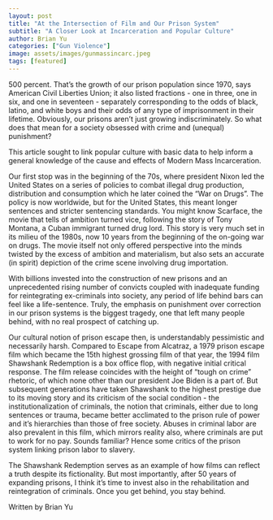 ```yaml
---
layout: post
title: "At the Intersection of Film and Our Prison System"
subtitle: "A Closer Look at Incarceration and Popular Culture"
author: Brian Yu
categories: ["Gun Violence"]
image: assets/images/gunmassincarc.jpeg
tags: [featured]
---
```


500 percent. That’s the growth of our prison population since 1970, says American Civil Liberties Union; it also listed fractions - one in three, one in six, and one in seventeen - separately corresponding to the odds of black, latino, and white boys and their odds of any type of imprisonment in their lifetime. Obviously, our prisons aren’t just growing indiscriminately. So what does that mean for a society obsessed with crime and (unequal) punishment?

This article sought to link popular culture with basic data to help inform a general knowledge of the cause and effects of Modern Mass Incarceration.

Our first stop was in the beginning of the 70s, where president Nixon led the United States on a series of policies to combat illegal drug production, distribution and consumption which he later coined the “War on Drugs”. The policy is now worldwide, but for the United States, this meant longer sentences and stricter sentencing standards. You might know Scarface, the movie that tells of ambition turned vice, following the story of Tony Montana, a Cuban immigrant turned drug lord. This story is very much set in its milieu of the 1980s, now 10 years from the beginning of the on-going war on drugs. The movie itself not only offered perspective into the minds twisted by the excess of ambition and materialism, but also sets an accurate (in spirit) depiction of the crime scene involving drug importation.

With billions invested into the construction of new prisons and an unprecedented rising number of convicts coupled with inadequate funding for reintegrating ex-criminals into society, any period of life behind bars can feel like a life-sentence. Truly, the emphasis on punishment over correction in our prison systems is the biggest tragedy, one that left many people behind, with no real prospect of catching up. 

Our cultural notion of prison escape then, is understandably pessimistic and necessarily harsh. Compared to Escape from Alcatraz, a 1979 prison escape film which became the 15th highest grossing film of that year, the 1994 film Shawshank Redemption is a box office flop, with negative initial critical response. The film release coincides with the height of “tough on crime” rhetoric, of which none other than our president Joe Biden is a part of. But subsequent generations have taken Shawshank to the highest prestige due to its moving story and its criticism of the social condition - the institutionalization of criminals, the notion that criminals, either due to long sentences or trauma, became better acclimated to the prison rule of power and it’s hierarchies than those of free society. Abuses in criminal labor are also prevalent in this film, which mirrors reality also, where criminals are put to work for no pay. Sounds familiar? Hence some critics of the prison system linking prison labor to slavery. 

The Shawshank Redemption serves as an example of how films can reflect a truth despite its fictionality. But most importantly, after 50 years of expanding prisons, I think it’s time to invest also in the rehabilitation and reintegration of criminals. Once you get behind, you stay behind.


Written by Brian Yu
